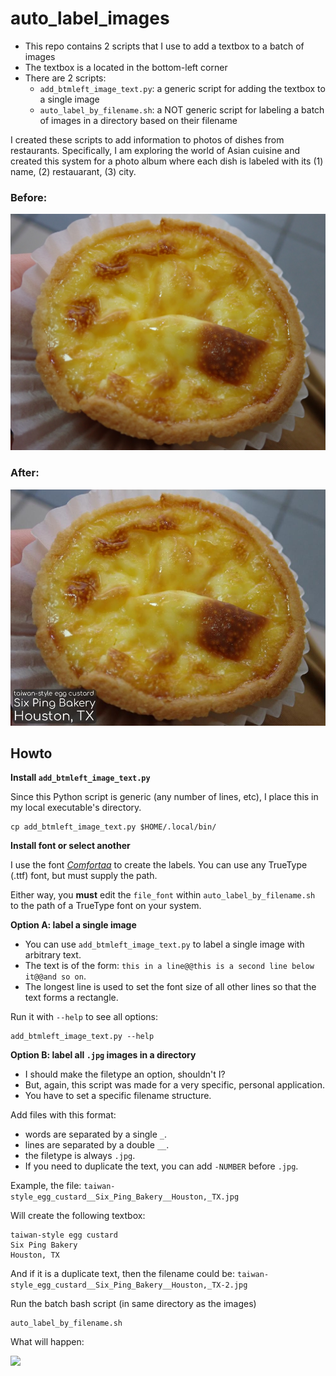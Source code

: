 # auto_label_images

- This repo contains 2 scripts that I use to add a textbox to a batch of images
- The textbox is a located in the bottom-left corner
- There are 2 scripts:
  - `add_btmleft_image_text.py`: a generic script for adding the textbox to a single image
  - `auto_label_by_filename.sh`: a NOT generic script for labeling a batch of images in a directory based on their filename

I created these scripts to add information to photos of dishes from restaurants.
Specifically, I am exploring the world of Asian cuisine and created this system for a photo album where each
dish is labeled with its (1) name, (2) restauarant, (3) city. 

### Before:

![Unlabeled image](taiwan-style_egg_custard__Six_Ping_Bakery__Houston,_TX.jpg)

### After:

![Labeled image](taiwan-style_egg_custard__Six_Ping_Bakery__Houston,_TX--labeled.jpg)

## Howto

**Install `add_btmleft_image_text.py`**

Since this Python script is generic (any number of lines, etc), I place this in my local executable's directory. 

    cp add_btmleft_image_text.py $HOME/.local/bin/
    
**Install font or select another**

I use the font [_Comfortaa_](https://fonts.google.com/specimen/Comfortaa) to create the labels. You can use any TrueType (.ttf) font, but must supply the path.

Either way, you **must** edit the `file_font` within `auto_label_by_filename.sh` to the path of a TrueType font on your system.

**Option A: label a single image**

- You can use `add_btmleft_image_text.py` to label a single image with arbitrary text.
- The text is of the form: `this in a line@@this is a second line below it@@and so on`.
- The longest line is used to set the font size of all other lines so that the text forms a rectangle.

Run it with `--help` to see all options:

    add_btmleft_image_text.py --help
    
**Option B: label all `.jpg` images in a directory**

- I should make the filetype an option, shouldn't I?
- But, again, this script was made for a very specific, personal application.
- You have to set a specific filename structure.

Add files with this format:

  - words are separated by a single `_`.
  - lines are separated by a double `__`.
  - the filetype is always `.jpg`.
  - If you need to duplicate the text, you can add `-NUMBER` before `.jpg`.

Example, the file: `taiwan-style_egg_custard__Six_Ping_Bakery__Houston,_TX.jpg`

Will create the following textbox:

    taiwan-style egg custard
    Six Ping Bakery
    Houston, TX
    
And if it is a duplicate text, then the filename could be: `taiwan-style_egg_custard__Six_Ping_Bakery__Houston,_TX-2.jpg`
    
Run the batch bash script (in same directory as the images)

    auto_label_by_filename.sh

What will happen:

[<img src="https://img.youtube.com/vi/ofXlMjnEmdQ/maxresdefault.jpg" width="50%">](https://youtu.be/ofXlMjnEmdQ)
